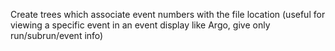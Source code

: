 Create trees which associate event numbers with the file location (useful for viewing a specific event in an event display like Argo, give only run/subrun/event info)